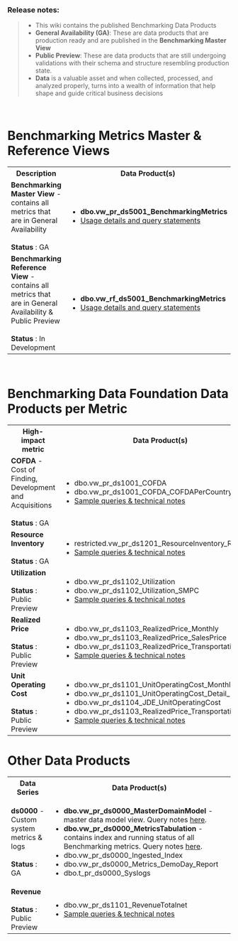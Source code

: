 ### Release notes:
>- This wiki contains the published Benchmarking Data Products
>- **General Availability (GA)**: These are data products that are production ready and are published in the **Benchmarking Master View**
>- **Public Preview**: These are data products that are still undergoing validations with their schema and structure resembling production state.
>- **Data** is a valuable asset and when collected, processed, and analyzed properly, turns into a wealth of information that help shape and guide critical business decisions 


<br />

# Benchmarking Metrics Master & Reference Views

<table>
  <tbody>
    <tr>
      <th ><b>Description</b></th>
      <th><b>Data Product(s)</b></th>
    </tr>
    <tr>
      <td><b>Benchmarking Master View </b> - contains all metrics that are in General Availability <br /><br /><b>Status</b> : GA
</td>
      <td>
        <ul>
          <li><b>dbo.vw_pr_ds5001_BenchmarkingMetrics</b></li>

<li><a href="https://dev.azure.com/mycompany/LeadingPerformance/_workitems/edit/2174587" target="_blank">Usage details and query statements</a></li>
        </ul>
     </td>
    </tr>
  <tr>
      <td><b>Benchmarking Reference View </b> - contains all metrics that are in General Availability & Public Preview <br /><br /><b>Status</b> : In Development
</td>
      <td>
        <ul>
          <li><b>dbo.vw_rf_ds5001_BenchmarkingMetrics</b></li>

<li><a href="https://dev.azure.com/mycompany/LeadingPerformance/_workitems/edit/2174609" target="_blank">Usage details and query statements</a></li>
        </ul>
     </td>
    </tr>
</table>
<br />

# Benchmarking Data Foundation Data Products per Metric

<table>
  <tbody>
    <tr>
      <th ><b>High-impact metric</b></th>
      <th><b>Data Product(s)</b></th>
    </tr>
    <tr>
      <td><b>COFDA</b> - Cost of Finding, Development and Acquisitions <br /><br /><b>Status</b> : GA

</td>
      <td>
        <ul>
          <li>dbo.vw_pr_ds1001_COFDA</li>
          <li>dbo.vw_pr_ds1001_COFDA_COFDAPerCountry</li>
<li><a href="https://dev.azure.com/mycompany/LeadingPerformance/_workitems/edit/1936027" target="_blank">Sample queries & technical notes</a></li>
        </ul>
     </td>
    </tr>
    <tr>
      <td><b>Resource Inventory</b> <br /><br /> <b>Status</b> : GA</td>
      <td>
      <ul>
      <li>restricted.vw_pr_ds1201_ResourceInventory_Reserves</li>
<li><a href="https://dev.azure.com/mycompany/LeadingPerformance/_workitems/edit/2104783" target="_blank">Sample queries & technical notes</a></li>
      </ul>
     </td>
    </tr>
    <tr>
      <td><b>Utilization</b><br /><br /> <b>Status</b> : Public Preview</td>
      <td>
     <ul>
     <li>dbo.vw_pr_ds1102_Utilization</li>
     <li>dbo.vw_pr_ds1102_Utilization_SMPC</li>
     <li><a href="https://dev.azure.com/mycompany/LeadingPerformance/_workitems/edit/2034607" target="_blank">Sample queries & technical notes</a></li>
     </ul>
   </td>
    </tr>
    <tr>
      <td>
        <b>Realized Price</b><br /><br /> <b>Status</b> : Public Preview
      </td>
      <td>
      <ul>
          <li>dbo.vw_pr_ds1103_RealizedPrice_Monthly</li>
          <li>dbo.vw_pr_ds1103_RealizedPrice_SalesPrice</li>
<li>dbo.vw_pr_ds1103_RealizedPrice_TransportationCost</li>
 <li><a href="https://dev.azure.com/mycompany/LeadingPerformance/_workitems/edit/1970502" target="_blank">Sample queries & technical notes</a></li>
        </ul>
     </td>
    </tr>
 <tr>
      <td>
        <b>Unit Operating Cost</b><br /><br /> <b>Status</b> : Public Preview
      </td>
      <td>
      <ul>
          <li>dbo.vw_pr_ds1101_UnitOperatingCost_Monthly</li>
          <li>dbo.vw_pr_ds1101_UnitOperatingCost_Detail_Monthly</li>
<li>dbo.vw_pr_ds1104_JDE_UnitOperatingCost</li>
<li>dbo.vw_pr_ds1103_RealizedPrice_TransportationCost</li>
 <li><a href="https://dev.azure.com/mycompany/LeadingPerformance/_workitems/edit/1989034" target="_blank">Sample queries & technical notes</a></li>
        </ul>
     </td>
    </tr>
  </tbody>
</table>

# Other Data Products

<table>
  <tbody>
    <tr>
      <th ><b>Data Series</b></th>
      <th><b>Data Product(s)</b></th>
    </tr>
    <tr>
      <td><b>ds0000</b> - Custom system metrics & logs <br /><br /><b>Status</b> : GA

</td>
      <td>
        <ul>
          <li><b>dbo.vw_pr_ds0000_MasterDomainModel</b> - master data model view. Query notes <a href='https://dev.azure.com/mycompany/LeadingPerformance/_workitems/edit/2174595' target=_blank>here</a>.</li>
          <li><b>dbo.vw_pr_ds0000_MetricsTabulation</b> - contains index and running status of all Benchmarking metrics. Query notes <a href='https://dev.azure.com/mycompany/LeadingPerformance/_workitems/edit/2174599' target=_blank>here</a>.</li>
          <li>dbo.vw_pr_ds0000_Ingested_Index</li>
          <li>dbo.vw_pr_ds0000_Metrics_DemoDay_Report</li>
<li>dbo.t_pr_ds0000_Syslogs</li>
        </ul>
    <tr>
      <td><b>Revenue</b> <br /><br /> <b>Status</b> : Public Preview</td>
      <td>
      <ul>
      <li>dbo.vw_pr_ds1101_RevenueTotalnet</li>
<li><a href="https://dev.azure.com/mycompany/LeadingPerformance/_workitems/edit/1947733" target="_blank">Sample queries & technical notes</a></li>
      </ul>
     </td>
    </tr>
    
  </tbody>
</table>